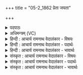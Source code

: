 +++
title = "05-2_1862 प्रेता जयता"

+++
<details><summary>पदपाठः</summary>

प्र꣢। इ꣣त। ज꣡य꣢꣯त। न꣣रः। इ꣡न्द्रः꣢꣯। वः꣣। श꣡र्म꣢꣯। य꣣च्छतु। उग्राः꣢। वः꣣। सन्तु। बाह꣡वः꣢। अ꣣नाधृष्याः꣢। अ꣣न्। आधृष्याः꣢। य꣡था꣢꣯। अ꣡स꣢꣯थ। १८६२।
</details>

<details><summary>अधिमन्त्रम् (VC)</summary>

- इन्द्रो मरुतो वा
- अप्रतिरथ ऐन्द्रः
- अनुष्टुप्
- गान्धारः
</details>

<details><summary>हिन्दी : आचार्य रामनाथ वेदालंकार - विषयः</summary>

अगले मन्त्र में वीरों को उद्बोधन दिया गया है।
</details>

<details><summary>हिन्दी : आचार्य रामनाथ वेदालंकार - पदार्थः</summary>

पदार्थान्वयभाषाः -  हे (नरः) वीर-पुङ्गव योद्धाओ ! (प्रेत) आगे बढ़ो, (जयत) विजय पाओ। (इन्द्रः) तुम्हारा वीर अन्तरात्मा (वः) तुम्हें (शर्म) कल्याण (यच्छतु) प्रदान करे। (वः) तुम्हारी (बाहवः) भुजाएँ (उग्राः) उग्र (सन्तु) हों, (यथा) जिससे, तुम (अनाधृष्याः) अपराजेय (असथ) हो जाओ ॥२॥ इस मन्त्र में वीर रस है ॥२॥
</details>

<details><summary>हिन्दी : आचार्य रामनाथ वेदालंकार - भावार्थः</summary>

भावार्थभाषाः -  मनुष्यों को उद्बोधन तभी मिल सकता है यदि उनका आत्मा बलवान् हो। इसलिए अपने आत्मा को बली बनाकर,उद्बोधन पाकर जीवन-सङ्ग्राम में सबको विजय प्राप्त करनी चाहिए ॥२॥
</details>

<details><summary>संस्कृत : आचार्य रामनाथ वेदालंकार - विषयः</summary>

अथ वीरानुद्बोधयति।
</details>

<details><summary>संस्कृत : आचार्य रामनाथ वेदालंकार - पदार्थः</summary>

पदार्थान्वयभाषाः -  हे (नरः) वीरा योद्धारः ! (प्रेत) अग्रे गच्छत, (जयत) विजयं प्राप्नुत। (इन्द्रः) युष्माकं वीरः अन्तरात्मा (वः) युष्मभ्यम् (शर्म) कल्याणम् (यच्छतु) ददातु। (वः) युष्माकम् (बाहवः) भुजाः (उग्राः) उद्गूर्णबलाः, प्रचण्डाः (सन्तु) भवन्तु, (यथा) येन यूयम् (अनाधृष्याः) केनाप्यपराजेयाः (असथ) भवत। [संहितायां ‘प्रेता’ इत्यत्र ‘द्व्यचोऽतस्तिङः’ अ० ६।३।१३५ इति ‘जयता’ इत्यत्र च ‘अन्येषामपि दृश्यते’ अ० ६।३।१३७ इति दीर्घः। असथ, अस्तेर्लेटि मध्यमबहुवचनम्] ॥२॥२ अत्र वीरो रसः ॥२॥
</details>

<details><summary>संस्कृत : आचार्य रामनाथ वेदालंकार - भावार्थः</summary>

भावार्थभाषाः -  मनुष्येषूद्बोधनं तदैव संभवति यदि तेषामात्मा सबलो भवेत्। अतः स्वात्मानं बलिनं विधायोद्बोधनं प्राप्य जीवनसंग्रामे सर्वैर्विजयः प्राप्तव्यः ॥२॥
</details>